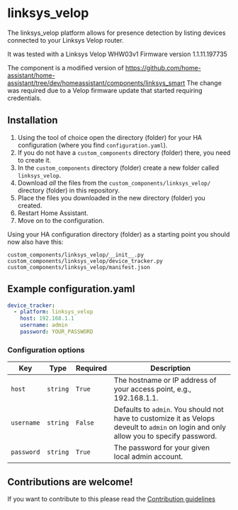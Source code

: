 # linksys_velop
The linksys_velop platform allows for presence detection by listing devices connected to your Linksys Velop router.

It was tested with a Linksys Velop WHW03v1 Firmware version 1.1.11.197735

The component is a modified version of https://github.com/home-assistant/home-assistant/tree/dev/homeassistant/components/linksys_smart
The change was required due to a Velop firmware update that started requiring credentials.

## Installation

1. Using the tool of choice open the directory (folder) for your HA configuration (where you find `configuration.yaml`).
2. If you do not have a `custom_components` directory (folder) there, you need to create it.
3. In the `custom_components` directory (folder) create a new folder called `linksys_velop`.
4. Download _all_ the files from the `custom_components/linksys_velop/` directory (folder) in this repository.
5. Place the files you downloaded in the new directory (folder) you created.
6. Restart Home Assistant.
7. Move on to the configuration.

Using your HA configuration directory (folder) as a starting point you should now also have this:

```text
custom_components/linksys_velop/__init__.py
custom_components/linksys_velop/device_tracker.py
custom_components/linksys_velop/manifest.json
```

## Example configuration.yaml

```yaml
device_tracker:
  - platform: linksys_velop
    host: 192.168.1.1
    username: admin
    password: YOUR_PASSWORD
```

### Configuration options

Key | Type | Required | Description
-- | -- | -- | --
`host` | `string` | `True` | The hostname or IP address of your access point, e.g., 192.168.1.1.
`username` | `string` | `False` | Defaults to `admin`. You should not have to customize it as Velops deveult to `admin` on login and only allow you to specify password.
`password` | `string` | `True` | The password for your given local admin account.

## Contributions are welcome!

If you want to contribute to this please read the [Contribution guidelines](CONTRIBUTING.md)
